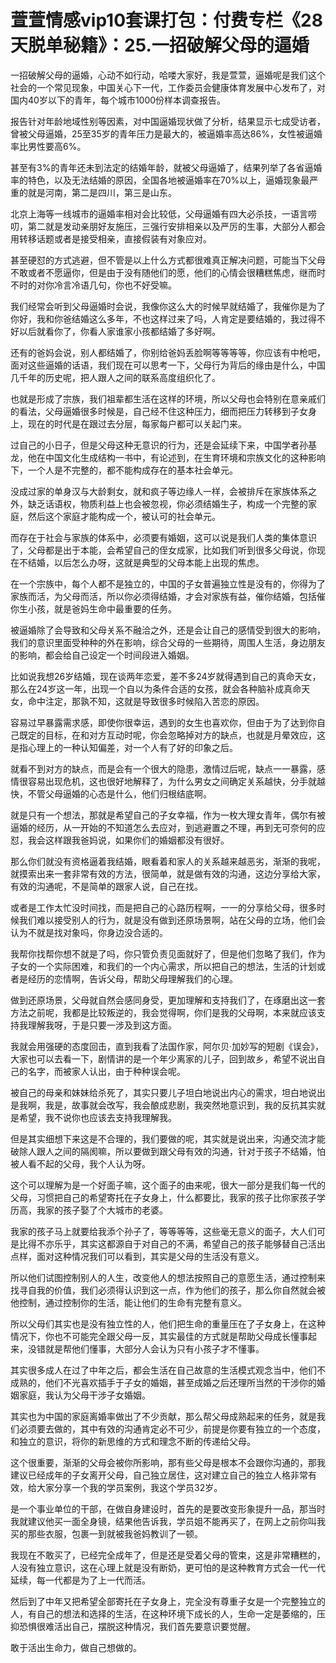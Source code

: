 # 萱萱情感vip10套课打包：付费专栏《28天脱单秘籍》：25.一招破解父母的逼婚

一招破解父母的逼婚，心动不如行动，哈喽大家好，我是萱萱，逼婚呢是我们这个社会的一个常见现象，中国关心下一代，工作委员会健康体育发展中心发布了，对国内40岁以下的青年，每个城市1000份样本调查报告。

报告针对年龄地域性别等因素，对中国逼婚现状做了分析，结果显示七成受访者，曾被父母逼婚，25至35岁的青年压力是最大的，被逼婚率高达86%，女性被逼婚率比男性要高6%。

甚至有3%的青年还未到法定的结婚年龄，就被父母逼婚了，结果列举了各省逼婚率的特色，以及无法结婚的原因，全国各地被逼婚率在70%以上，逼婚现象最严重的就是河南，第二是四川，第三是山东。

北京上海等一线城市的逼婚率相对会比较低，父母逼婚有四大必杀技，一语言唠叨，第二就是发动亲朋好友施压，三强行安排相亲以及严厉的生事，大部分人都会用转移话题或者是接受相亲，直接假装有对象应对。

甚至硬怼的方式逃避，但不管是以上什么方式都很难真正解决问题，可能当下父母不敢或者不愿逼你，但是由于没有随他们的愿，他们的心情会很糟糕焦虑，继而时不时的对你冷言冷语几句，你也不好受嘛。

我们经常会听到父母逼婚时会说，我像你这么大的时候早就结婚了，我催你是为了你好，我和你爸结婚这么多年，不也这样过来了吗，人肯定是要结婚的，我过得不好以后就看你了，你看人家谁家小孩都结婚了多好啊。

还有的爸妈会说，别人都结婚了，你别给爸妈丢脸啊等等等等，你应该有中枪吧，面对这些逼婚的话语，我们现在可以思考一下，父母行为背后的缘由是什么，中国几千年的历史呢，把人跟人之间的联系高度组织化了。

也就是形成了宗族，我们祖辈都生活在这样的环境，所以父母也会特别在意亲戚们的看法，父母逼婚很多时候是，自己经不住这种压力，细而把压力转移到子女身上，现在的时代是在跟过去分层，每家每户都可以关起门来。

过自己的小日子，但是父母这种无意识的行为，还是会延续下来，中国学者孙基龙，他在中国文化生成结构一书中，有论述到，在生育环境和宗族文化的这种影响下，一个人是不完整的，都不能构成存在的基本社会单元。

没成过家的单身汉与大龄剩女，就和疯子等边缘人一样，会被排斥在家族体系之外，缺乏话语权，物质利益上也会被忽视，你必须结婚生子，构成一个完整的家庭，然后这个家庭才能构成一个，被认可的社会单元。

而存在于社会与家族的体系中，必须要有婚姻，这可以说是我们人类的集体意识了，父母都是出于本能，会希望自己的侄女成家，比如我们听到很多父母说，你现在不结婚，以后怎么办呀，这就是典型的父母本能上出现的焦虑。

在一个宗族中，每个人都不是独立的，中国的子女普遍独立性是没有的，你得为了家族而活，为父母而活，所以你必须得结婚，才会对家族有益，催你结婚，包括催你生小孩，就是爸妈生命中最重要的任务。

被逼婚除了会导致和父母关系不融洽之外，还是会让自己的感情受到很大的影响，我们的意识里面受种种的外在影响，综合父母的一些期待，周围人生活，身边朋友的影响，都会给自己设定一个时间段进入婚姻。

比如说我想26岁结婚，现在谈两年恋爱，差不多24岁就得遇到自己的真命天女，那么在24岁这一年，出现一个自以为条件合适的女孩，就会各种脑补成真命天女，命中注定，那孰不知，这就是导致很多时候陷入苦恋的原因。

容易过早暴露需求感，即使你很幸运，遇到的女生也喜欢你，但由于为了达到你自己既定的目标，在和对方互动时呢，你会忽略掉对方的缺点，也就是月晕效应，这是指心理上的一种认知偏差，对一个人有了好的印象之后。

就看不到对方的缺点，而是会有一个很大的隐患，激情过后呢，缺点一一暴露，感情很容易出现危机，这也很好地解释了，为什么男女之间确定关系越快，分手就越快，不管父母逼婚的心态是什么，他们归根结底啊。

就是只有一个想法，那就是希望自己的子女幸福，作为一枚大理女青年，偶尔有被逼婚的经历，从一开始的不知道怎么去应对，到逃避置之不理，再到无可奈何的应怼，我会这样跟我爸妈说，如果你们的婚姻都没有很好。

那么你们就没有资格逼着我结婚，眼看着和家人的关系越来越恶劣，渐渐的我呢，就摸索出来一套非常有效的方法，很简单，就是做有效的沟通，这边分享给大家，有效的沟通呢，不是简单的跟家人说，自己在找。

或者是工作太忙没时间找，而是把自己的心路历程啊，一一的分享给父母，很多时候我们难以接受别人的行为，就是没有做到还原场景啊，站在父母的立场，他们会认为不就是找对象吗，你身边没合适的。

我帮你找帮你想不就是了吗，你只管负责见面就好了，但是他们忽略了我们，作为子女的一个实际困难，和我们的一个内心需求，所以把自己的想法，生活的计划或者是经历的恋情啊，告诉父母，帮助父母理解我们的心理。

做到还原场景，父母就自然会感同身受，更加理解和支持我们了，在琢磨出这一套方法之前呢，我都是比较叛逆的，我会觉得啊，你们是我的父母啊，本来就应该支持我理解我呀，于是只要一涉及到这方面。

我就会用强硬的态度回击，直到我看了法国作家，阿尔贝·加妙写的短剧《误会》，大家也可以去看一下，剧情讲的是一个年少离家的儿子，回到故乡，希望不说出自己的名字，而被家人认出，由于种种误会呢。

被自己的母亲和妹妹给杀死了，其实只要儿子坦白地说出内心的需求，坦白地说出是我啊，我是，故事就会改写，我会酿成悲剧，我突然地意识到，我的反抗其实就是希望，我不说你也应该去支持我理解我。

但是其实细想下来这是不合理的，我们要做的呢，其实就是说出来，沟通交流才能破除人跟人之间的隔阂嘛，所以要做到跟父母有效的沟通，针对于孩子不结婚，怕被人看不起的父母，我个人认为呀。

这个可以理解为是一个好面子嘛，这个面子的由来呢，很大一部分是我们每一代的父母，习惯把自己的希望寄托在子女身上，什么都要比，我家的孩子比你家孩子学历高，我家的孩子娶了个大城市的老婆。

我家的孩子马上就要给我添个孙子了，等等等等，这些毫无意义的面子，大人们可是比得不亦乐乎，其实这都源自于对自己的不满，希望自己的孩子能够替自己活出点样，面对这种情况我们可以看到，其实是父母的生活没有意义。

所以他们试图控制别人的人生，改变他人的想法按照自己的意愿生活，通过控制来找寻自我的价值，我们必须得认识到这一点，作为他们的孩子，那么你自然就会被他控制，通过控制你的生活，能让他们的生命有完整有意义。

所以父母们其实也是没有独立性的人，他们把生命的重量压在了子女身上，在这种情况下，你也不可能完全跟父母一反，其实最佳的方式就是帮助父母成长懂事起来，没错就是帮他们懂事，大部分人会认为只有小孩子才不懂事。

其实很多成人在过了中年之后，都会生活在自己故意的生活模式观念当中，他们不成熟的，他们不光喜欢插手于子女的婚姻，甚至成婚之后还理所当然的干涉你的婚姻家庭，我认为父母干涉子女婚姻。

其实也为中国的家庭离婚率做出了不少贡献，那么帮父母成熟起来的任务，就是我们必须要去做的，其中有效的沟通肯定必不可少，前提是你要有独立的一个态度，和独立的意识，将你的新思维的方式和理念不断的传递给父母。

这个很重要，渐渐的父母会被你所影响，那有些父母是根本不会跟你沟通的，那我建议已经成年的子女离开父母，自己独立居住，这对建立自己的独立人格非常有效，给大家分享一个我的学员案例，我这个学员32岁。

是一个事业单位的干部，在做自身建设时，首先的是要改变形象提升一品，那当时我就建议他买一面全身镜，结果他告诉我，学员姐不能再买了，在网上之前你叫我买的那些衣服，包裹一到就被我爸妈教训了一顿。

我现在不敢买了，已经完全成年了，但是还是受着父母的管束，这是非常糟糕的，人没有独立意识，这在心理上就是没有断奶，更可怕的是这种教育方式会一代一代延续，每一代都是为了上一代而活。

然后到了中年又把希望全部寄托在子女身上，完全没有尊重子女是一个完整独立的人，有自己的想法和选择的生活，在这种环境下成长的人，生命一定是萎缩的，压抑恐惧很难活出自己，摆脱这种情况，我们首先要意识要觉醒。

敢于活出生命力，做自己想做的。